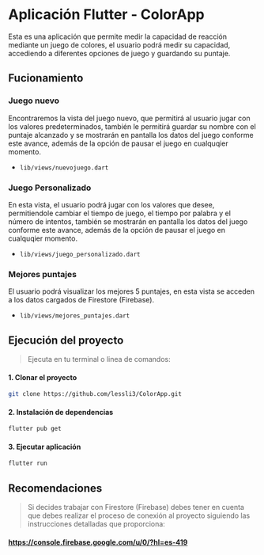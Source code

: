 # Aplicación Flutter - ColorApp
<p>Esta es una aplicación que permite medir la capacidad de reacción mediante un juego de colores, el usuario podrá medir su capacidad, accediendo a diferentes opciones de juego y guardando su puntaje.</p>

## Fucionamiento
### Juego nuevo 
<p>Encontraremos la vista del juego nuevo, que permitirá al usuario jugar con los valores predeterminados, también le permitirá guardar su nombre con el puntaje alcanzado y se mostrarán en pantalla los datos del juego conforme este avance, además de la opción de pausar el juego en cualquqier momento.
</p>

- `lib/views/nuevojuego.dart`

### Juego Personalizado 
<p>En esta vista, el usuario podrá jugar con los valores que desee, permitiendole cambiar el tiempo de juego, el tiempo por palabra y el número de intentos, también se mostrarán en pantalla los datos del juego conforme este avance, además de la opción de pausar el juego en cualquqier momento.
</p>

- `lib/views/juego_personalizado.dart`

### Mejores puntajes
<p>El usuario podrá visualizar los mejores 5 puntajes, en esta vista se acceden a los datos cargados de Firestore (Firebase).
</p>

- `lib/views/mejores_puntajes.dart`

## Ejecución del proyecto
>Ejecuta en tu terminal o linea de comandos:
	                    
#### 1. Clonar el proyecto

```bash
git clone https://github.com/lessli3/ColorApp.git

```
#### 2. Instalación de dependencias
   
```bash
flutter pub get

```
#### 3. Ejecutar aplicación
   
```bash
flutter run
```

## Recomendaciones
>Si decides trabajar con Firestore (Firebase) debes tener en cuenta que debes realizar el proceso de conexión al proyecto siguiendo las instrucciones detalladas que proporciona:
	                    
#### https://console.firebase.google.com/u/0/?hl=es-419
